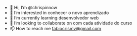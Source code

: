 - 👋 Hi, I’m @chrispinnow
- 👀 I’m interested in  conhecer o novo aprendizado
- 🌱 I’m currently learning desenvolvedor  web
- 💞️ I’m looking to collaborate on  com cada atividade do curso
- 📫 How to reach me  fabiocrismv@gmail.com
<!---
chrispinnow/chrispinnow is a ✨ special ✨ repository because its `README.md` (this file) appears on your GitHub profile.
You can click the Preview link to take a look at your changes.
--->

